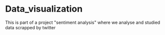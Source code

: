 # Data_visualization
This is part of a project "sentiment analysis" where we analyse and studied data scrapped by twitter
